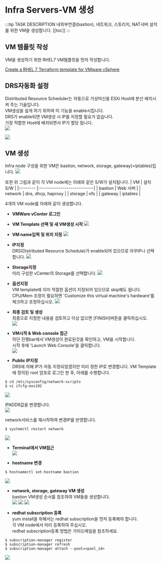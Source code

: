 # Infra Servers-VM 생성
:::tip TASK DESCRIPTION
내외부연결(bastion), 네트워크, 스토리지, NAT서버 설치를 위한 VM을 생성합니다.
[[toc]] 
:::

## VM 템플릿 작성
VM을 생성하기 위한 RHEL7 VM템플릿을 먼저 작성합니다.    

[Create a RHEL 7 Terraform template for VMware vSphere](https://blog.inkubate.io/create-a-rhel-7-terraform-template-for-vmware-vsphere/)

## DRS자동화 설정
Distributed Resource Scheduler는 자동으로 가상머신을 ESXi Host에 분산 배치시켜 주는 기술입니다.   
VM생성을 쉽게 하기 위하여 이 기능을 enable시킵니다.   
DRS가 enable되면 VM생성 시 IP를 지정할 필요가 없습니다.   
가장 적합한 Host에 배치되면서 IP가 할당 됩니다.     
![](./img/infra01-DRS01.png)

![](./img/infra01-DRS02.png)

## VM 생성
Infra node 구성을 위한 VM은 bastion, network, storage, gateway(=iptables)입니다. 
![](./img/infra01-architecture.png)

또한 위 그림과 같이 각 VM node에는 아래와 같은 S/W가 설치됩니다.
| VM       | 설치 S/W                     |
|:-------- |:----------------------------|
| bastion  | Web 서버 |
| network  | dns, dhcp, haproxy |
| storage  | nfs |
| gateway  | iptables |

4개의 VM node를 아래와 같이 생성합니다.   
- **VMWare vCenter 로그인**

- **VM Template 선택 및 새 VM생성 시작**
![](./img/infra01-01.png)

- **VM name입력 및 위치 지정**
![](./img/infra01-02.png)

- **IP지정**  
DRS(Distributed Resource Schedule)가 enable되어 있으므로 아무IP나 선택합니다. 
![](./img/infra01-03.png)

- **Storage지정**  
미리 구성한 vCenter의 Storage를 선택합니다.
![](./img/infra01-04.png) 

- **옵션지정**  
VM template에 이미 적절한 옵션이 지정되어 있으므로 skip해도 됩니다.  
CPU/Mem 조정이 필요하면 'Customize this virtual machine's hardware'를 체크하고 조정하십시오. 
![](./img/infra01-05.png)

- **최종 검토 및 생성**  
최종으로 지정한 내용을 검토하고 이상 없으면 [FINISH]버튼을 클릭하십시오.  
![](./img/infra01-06.png)

- **VM시작 & Web console 접근**  
하단 진행bar에서 VM생성이 완료된것을 확인하고, VM을 시작합니다.  
시작 후에 'Launch Web Console'을 클릭합니다.  
![](./img/infra01-07.png)

- **Public IP지정**  
DRS에 의해 IP가 자동 지정되었겠지만 미리 정한 IP로 변경합니다. 
VM Template에 정의된 root 암호로 로그인 한 후, 아래를 수행합니다.   
```
$ cd /etc/sysconfig/network-scripts
$ vi ifcfg-ens192
```

![](./img/infra01-08.png)

IPADDR값을 변경합니다.  
![](./img/infra01-09.png)

network서비스를 재시작하여 변경IP를 반영합니다.  
```
$ systemctl restart network
```
![](./img/infra01-10.png)

- **Terminal에서 VM접근**  
![](./img/infra01-11.png)

- **hostname 변경**  
```
$ hostnamectl set-hostname bastion
```
![](./img/infra01-12.png) 

- **network, storage, gateway VM 생성**  
bastion VM생성 순서를 참조하여 VM들을 생성합니다.   
![](./img/infra01-13.png) 
![](./img/infra01-14.png) 
![](./img/infra01-15.png) 

- **redhat subscription 등록**  
yum install을 위해서는 redhat subscription을 먼저 등록해야 합니다.  
각 VM node에서 미리 등록하여 주십시오.  
redhat subscription등록 방법은 가이드메일을 참조하세요.  
```
$ subscription-manager register
$ subscription-manager refresh
$ subscription-manager attach --pool=<pool_id>
```
![](./img/infra01-16.png)


